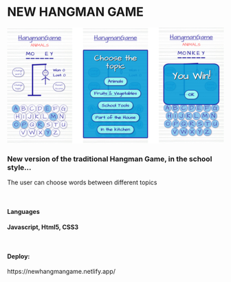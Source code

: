 # NEW HANGMAN GAME
<img width="600" src="./assets/images/readme_img_1.jpg" alt="Screenshot app">
<h3>New version of the traditional Hangman Game, in the school style...</h3>
<p>The user can choose words between different topics</p>
<br>
<h4>Languages<h4>
<p>Javascript, Html5, CSS3</p>
 <br>
<h4>Deploy:</h4>
https://newhangmangame.netlify.app/
